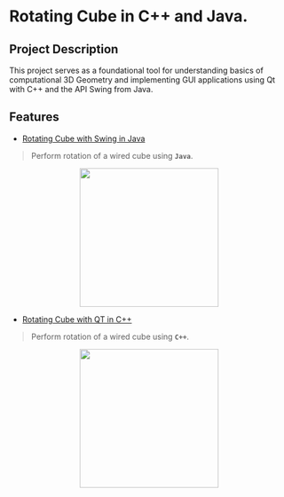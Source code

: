 # Rotating Cube in C++ and Java.

## Project Description

This project serves as a foundational tool for understanding  basics of computational 3D Geometry and implementing GUI 
applications using Qt with C++ and the API Swing from Java. 

## Features


- [Rotating Cube with Swing in Java](https://github.com/AdolfCarr/Rotating3DCube_In_QT_and_Java/tree/main/RotatingCube_Java)
 > Perform rotation of a wired cube using **`Java`**.

<p align="center">
  <img src="https://github.com/AdolfCarr/Rotating3DCube_In_QT_and_Java/blob/main/gif_Images/gif_Java.gif" width="250" height="250">
</p>
<p align="center">


- [Rotating Cube with QT in C++](https://github.com/AdolfCarr/Rotating3DCube_In_QT_and_Java/tree/main/RotatingCube_QT)
 > Perform rotation of a wired cube using **`C++`**.

<p align="center">
  <img src="https://github.com/AdolfCarr/Rotating3DCube_In_QT_and_Java/blob/main/gif_Images/gif_C.gif" width="250" height="250">
</p>
<p align="center">



